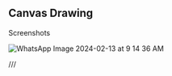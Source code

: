 ## Canvas Drawing

Screenshots

![WhatsApp Image 2024-02-13 at 9 14 36 AM](https://github.com/neeldoshii/Mobile-Computing/assets/60827173/8b071b0d-47c1-451f-9cb3-d30b45f58154)


///
